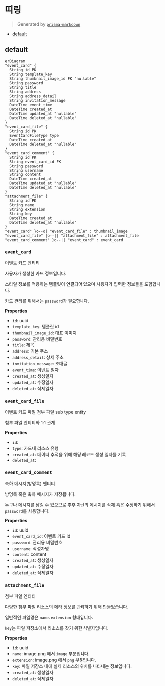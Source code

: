 # 띠링

> Generated by [`prisma-markdown`](https://github.com/samchon/prisma-markdown)

- [default](#default)

## default

```mermaid
erDiagram
"event_card" {
  String id PK
  String template_key
  String thumbnail_image_id FK "nullable"
  String password
  String title
  String address
  String address_detail
  String invitation_message
  DateTime event_time
  DateTime created_at
  DateTime updated_at "nullable"
  DateTime deleted_at "nullable"
}
"event_card_file" {
  String id PK
  EventCardFileType type
  DateTime created_at
  DateTime deleted_at "nullable"
}
"event_card_comment" {
  String id PK
  String event_card_id FK
  String password
  String username
  String content
  DateTime created_at
  DateTime updated_at "nullable"
  DateTime deleted_at "nullable"
}
"attachment_file" {
  String id PK
  String name
  String extension
  String key
  DateTime created_at
  DateTime deleted_at "nullable"
}
"event_card" }o--o| "event_card_file" : thumbnail_image
"event_card_file" |o--|| "attachment_file" : attachment_file
"event_card_comment" }o--|| "event_card" : event_card
```

### `event_card`

이벤트 카드 엔티티

사용자가 생성한 카드 정보입니다.

스타일 정보를 적용하는 템플릿이 연결되어 있으며 사용자가 입력한 정보들을 포함합니다.

카드 관리를 위해서는 `password`가 필요합니다.

**Properties**

- `id`: uuid
- `template_key`: 템플릿 id
- `thumbnail_image_id`: 대표 이미지
- `password`: 관리용 비밀번호
- `title`: 제목
- `address`: 기본 주소
- `address_detail`: 상세 주소
- `invitation_message`: 초대글
- `event_time`: 이벤트 일자
- `created_at`: 생성일자
- `updated_at`: 수정일자
- `deleted_at`: 삭제일자

### `event_card_file`

이벤트 카드 파일 첨부 파일 sub type entity

첨부 파일 엔티티와 1:1 관계

**Properties**

- `id`:
- `type`: 카드내 리소스 유형
- `created_at`: 데이터 추적을 위해 해당 레코드 생성 일자를 기록
- `deleted_at`:

### `event_card_comment`

축하 메시지(방명록) 엔티티

방명록 혹은 축하 메시지가 저장됩니다.

누구나 메시지를 남길 수 있으므로 추후 자신의 메시지를 삭제 혹은 수정하기 위해서 `password`를 사용합니다.

**Properties**

- `id`: uuid
- `event_card_id`: 이벤트 카드 id
- `password`: 관리용 비밀번호
- `username`: 작성자명
- `content`: content
- `created_at`: 생성일자
- `updated_at`: 수정일자
- `deleted_at`: 삭제일자

### `attachment_file`

첨부 파일 엔티티

다양한 첨부 파일 리소스의 메타 정보를 관리하기 위해 만들었습니다.

일반적인 파일명은 `name.extension` 형태입니다.

`key`는 파일 저장소에서 리소스를 찾기 위한 식별자입니다.

**Properties**

- `id`: uuid
- `name`: image.png 에서 `image` 부분입니다.
- `extension`: image.png 에서 `png` 부분입니다.
- `key`: 파일 저장소 내에 실제 리소스의 위치를 나타내는 정보입니다.
- `created_at`: 생성일자
- `deleted_at`: 삭제일자
